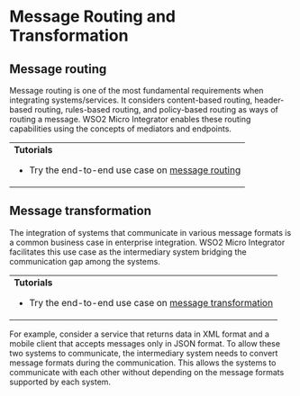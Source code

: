 # Message Routing and Transformation

## Message routing

Message routing is one of the most fundamental requirements when integrating systems/services. It considers content-based routing, header-based routing, rules-based routing, and policy-based routing as ways of routing a message. WSO2 Micro Integrator enables these routing capabilities using the concepts of mediators and endpoints.
<!--
![message routing](../../assets/img/use-cases-overview/message-routing-new.png)
-->

<table>
	<tr>
		<td>
			<b>Tutorials</b></br>
			<ul>
				<li>
					Try the end-to-end use case on <a href="../../../use-cases/tutorials/routing-requests-based-on-message-content">message routing</a>
				</li>
			</ul>
		</td>
		<!--
		<td>
			<b>Examples</b>
			<ul>
				<li>
					<a href="../../../use-cases/examples/message-routing/header-based-routing">Routing based on message header</a>
				</li>
				<li>
					<a href="../../../use-cases/examples/message-routing/payload-based-routing">Routing based on message payload</a>
				</li>
				<li>
					<a href="../../../use-cases/examples/message-routing/split-and-aggregate-responses">Splitting and aggregating response messages</a>
				</li>
			</ul>
		</td>
	-->
	</tr>
</table>

## Message transformation

The integration of systems that communicate in various message formats is a common business case in enterprise integration. WSO2 Micro Integrator facilitates this use case as the intermediary system bridging the communication gap among the systems.
<!--
![message transformation](../../assets/img/use-cases-overview/message-transformation-new.png) 
-->
<table>
	<tr>
		<td>
			<b>Tutorials</b></br>
			<ul>
				<li>
					Try the end-to-end use case on <a href="../../../use-cases/tutorials/transforming-message-content">message transformation</a>
				</li>
			</ul>
		</td>
		<!--
		<td>
			<b>Examples</b>
			<ul>
				<li>
					<a href="../../../use-cases/examples/message-transformations/soap-to-json-conversion">Converting SOAP Messages to JSON</a>
				</li>
				<li>
					<a href="../../../use-cases/examples/message-transformations/pox-to-json-conversion">Converting POX Messages to JSON</a>
				</li>
				<li>
					<a href="../../../use-cases/examples/message-transformations/json-to-soap-conversion">Converting JSON Messages to SOAP</a>
				</li>
				<li>
					<a href="../../../use-cases/examples/message-transformations/csv-to-other-formats-conversion">Converting CSV Messages to Other Formats</a>
				</li>
				<li>
					<a href="../../../use-cases/examples/message-transformations/csv-conversion">Converting to CSV Message Formats</a>
				</li>
			</ul>
		</td>
	-->
	</tr>
</table>

For example, consider a service that returns data in XML format and a mobile client that accepts messages only in JSON format. To allow these two systems to communicate, the intermediary system needs to convert message formats during the communication. This allows the systems to communicate with each other without depending on the message formats supported by each system.